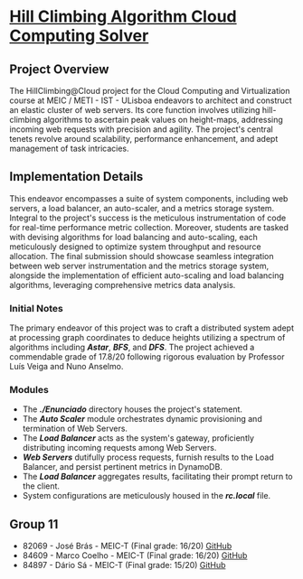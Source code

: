 # [Hill Climbing Algorithm Cloud Computing Solver](https://fenix.tecnico.ulisboa.pt/disciplinas/AVExe/2018-2019/2-semestre)

## Project Overview
The HillClimbing@Cloud project for the Cloud Computing and Virtualization course at MEIC / METI - IST - ULisboa endeavors to architect and construct an elastic cluster of web servers. Its core function involves utilizing hill-climbing algorithms to ascertain peak values on height-maps, addressing incoming web requests with precision and agility. The project's central tenets revolve around scalability, performance enhancement, and adept management of task intricacies.

## Implementation Details
This endeavor encompasses a suite of system components, including web servers, a load balancer, an auto-scaler, and a metrics storage system. Integral to the project's success is the meticulous instrumentation of code for real-time performance metric collection. Moreover, students are tasked with devising algorithms for load balancing and auto-scaling, each meticulously designed to optimize system throughput and resource allocation. The final submission should showcase seamless integration between web server instrumentation and the metrics storage system, alongside the implementation of efficient auto-scaling and load balancing algorithms, leveraging comprehensive metrics data analysis.

### Initial Notes
The primary endeavor of this project was to craft a distributed system adept at processing graph coordinates to deduce heights utilizing a spectrum of algorithms including **_Astar_**, **_BFS_**, and **_DFS_**. The project achieved a commendable grade of 17.8/20 following rigorous evaluation by Professor Luís Veiga and Nuno Anselmo.

### Modules
- The **_./Enunciado_** directory houses the project's statement.
- The **_Auto Scaler_** module orchestrates dynamic provisioning and termination of Web Servers.
- The **_Load Balancer_** acts as the system's gateway, proficiently distributing incoming requests among Web Servers.
- **_Web Servers_** dutifully process requests, furnish results to the Load Balancer, and persist pertinent metrics in DynamoDB.
- The **_Load Balancer_** aggregates results, facilitating their prompt return to the client.
- System configurations are meticulously housed in the **_rc.local_** file.

## Group 11
- 82069 - José Brás - MEIC-T (Final grade: 16/20) [GitHub](https://github.com/ist182069)
- 84609 - Marco Coelho - MEIC-T (Final grade: 16/20) [GitHub](https://github.com/OCoise)
- 84897 - Dário Sá - MEIC-T (Final grade: 15/20) [GitHub](https://github.com/dariosa)
